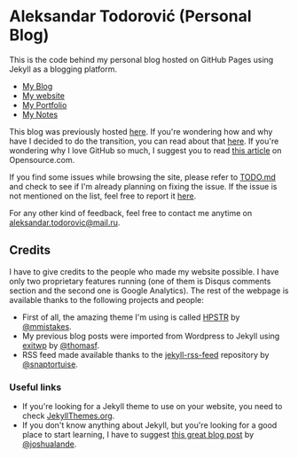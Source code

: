 # Aleksandar Todorović (Personal Blog)

This is the code behind my personal blog hosted on GitHub Pages using Jekyll as a blogging platform.

* [My Blog](https://r3bl.github.io/)
* [My website](https://aleksandar-todorovic.github.io/en/portfolio)
* [My Portfolio](https://aleksandar-todorovic.github.io)
* [My Notes](https://github.com/aleksandar-todorovic/notes/)

This blog was previously hosted [here](https://aleksandartodorovic.wordpress.com/). If you're wondering how and why have I decided to do the transition, you can read about that [here](https://r3bl.github.io/en/why-switching-to-github-and-jekyll/). If you're wondering why I love GitHub so much, I suggest you to read [this article](http://opensource.com/life/15/2/beginners-guide-github) on Opensource.com.

If you find some issues while browsing the site, please refer to [TODO.md](https://github.com/r3bl/r3bl.github.io/blob/master/TODO.md) and check to see if I'm already planning on fixing the issue. If the issue is not mentioned on the list, feel free to report it [here](https://github.com/r3bl/r3bl.github.io/issues).

For any other kind of feedback, feel free to contact me anytime on [aleksandar.todorovic@mail.ru](aleksandar.todorovic@mail.ru).

## Credits

I have to give credits to the people who made my website possible. I have only two proprietary features running (one of them is Disqus comments section and the second one is Google Analytics). The rest of the webpage is available thanks to the following projects and people:

* First of all, the amazing theme I'm using is called [HPSTR](https://mmistakes.github.io/hpstr-jekyll-theme/) by [@mmistakes](https://github.com/mmistakes).
* My previous blog posts were imported from Wordpress to Jekyll using [exitwp](https://github.com/thomasf/exitwp) by [@thomasf](https://github.com/thomasf).
* RSS feed made available thanks to the [jekyll-rss-feed](https://github.com/snaptortoise/jekyll-rss-feeds) repository by [@snaptortuise](https://github.com/snaptortoise).

### Useful links

* If you're looking for a Jekyll theme to use on your website, you need to check [JekyllThemes.org](http://jekyllthemes.org/).
* If you don't know anything about Jekyll, but you're looking for a good place to start learning, I have to suggest [this great blog post](http://joshualande.com/jekyll-github-pages-poole/) by [@joshualande](https://github.com/joshualande).

